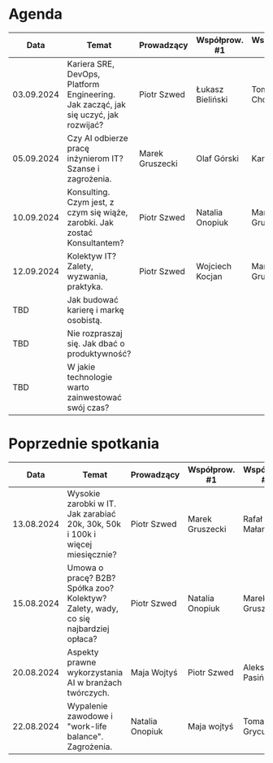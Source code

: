 # Agenda

| Data       | Temat                                                                               | Prowadzący      | Współprow. #1       | Współprow. #2       |
|------------|-------------------------------------------------------------------------------------|-----------------|---------------------|---------------------|
| 03.09.2024 | Kariera SRE, DevOps, Platform Engineering. Jak zacząć, jak się uczyć, jak rozwijać? | Piotr Szwed     | Łukasz Bieliński    | Tomasz Cholewa      |
| 05.09.2024 | Czy AI odbierze pracę inżynierom IT? Szanse i zagrożenia.                           | Marek Gruszecki | Olaf Górski         | Kamil Sijko         |
| 10.09.2024 | Konsulting. Czym jest, z czym się wiąże, zarobki. Jak zostać Konsultantem?          | Piotr Szwed     | Natalia Onopiuk     | Marek Gruszecki     |
| 12.09.2024 | Kolektyw IT? Zalety, wyzwania, praktyka.                                            | Piotr Szwed     | Wojciech Kocjan     | Marek Gruszecki     |
| TBD        | Jak budować karierę i markę osobistą.                                               |                 |                     |                     |
| TBD        | Nie rozpraszaj się. Jak dbać o produktywność?                                       |                 |                     |                     |
| TBD        | W jakie technologie warto zainwestować swój czas?                                   |                 |                     |                     |

# Poprzednie spotkania

| Data       | Temat                                                                               | Prowadzący      | Współprow. #1       | Współprow. #2       |
|------------|-------------------------------------------------------------------------------------|-----------------|---------------------|---------------------|
| 13.08.2024 | Wysokie zarobki w IT. Jak zarabiać 20k, 30k, 50k i 100k i więcej miesięcznie?       | Piotr Szwed     | Marek Gruszecki     | Rafał Małanij       |
| 15.08.2024 | Umowa o pracę? B2B? Spółka zoo? Kolektyw? Zalety, wady, co się najbardziej opłaca?  | Piotr Szwed     | Natalia Onopiuk     | Marek Gruszecki     |
| 20.08.2024 | Aspekty prawne wykorzystania AI w branżach twórczych.                               | Maja Wojtyś     | Piotr Szwed         | Aleksandra Pasińska |
| 22.08.2024 | Wypalenie zawodowe i "work-life balance". Zagrożenia.                               | Natalia Onopiuk | Maja wojtyś         | Tomasz Grycuk       |
